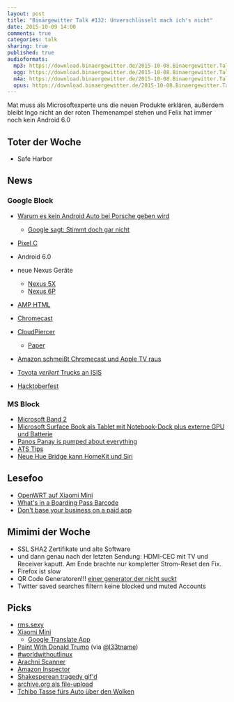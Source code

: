 ```yaml
---
layout: post
title: "Binärgewitter Talk #132: Unverschlüsselt mach ich's nicht"
date: 2015-10-09 14:00
comments: true
categories: talk
sharing: true
published: true
audioformats:
  mp3: https://download.binaergewitter.de/2015-10-08.Binaergewitter.Talk.132.mp3
  ogg: https://download.binaergewitter.de/2015-10-08.Binaergewitter.Talk.132.ogg
  m4a: https://download.binaergewitter.de/2015-10-08.Binaergewitter.Talk.132.m4a
  opus: https://download.binaergewitter.de/2015-10-08.Binaergewitter.Talk.132.opus
---
```

Mat muss als Microsoftexperte uns die neuen Produkte erklären, außerdem bleibt Ingo nicht an der roten Themenampel stehen und Felix hat immer noch kein Android 6.0

## Toter der Woche

- Safe Harbor

## News

### Google Block

- [Warum es kein Android Auto bei Porsche geben wird](http://www.motortrend.com/features/mt_hot_list/13_cool_facts_about_the_2017_porsche_911/)
  * [Google sagt: Stimmt doch gar nicht](http://techcrunch.com/2015/10/06/google-denies-motor-trends-claim-that-android-auto-collects-key-automotive-data/)
- [Pixel C](https://pixel.google.com/)
- Android 6.0
- neue Nexus Geräte
  * [Nexus 5X](https://web.archive.org/web/20161001082118/https://www.google.com/intl/de_de/nexus/5x/)
  * [Nexus 6P](https://web.archive.org/web/20151001234405/http://www.google.com/intl/de_de/nexus/6p)
- [AMP HTML](https://github.com/ampproject/amphtml/blob/master/README.md)
- [Chromecast](https://store.google.com/?playredirect=true)
- [CloudPiercer](https://cloudpiercer.org/)
  * [Paper](https://cloudpiercer.org/paper/CloudPiercer.pdf)
- [Amazon schmeißt Chromecast und Apple TV raus](http://www.heise.de/newsticker/meldung/Video-Streaming-Amazon-verbannt-Apple-TV-und-Google-Chromecast-aus-dem-Angebot-2836267.html)

- [Toyota *verliert* Trucks an ISIS](http://www.theregister.co.uk/2015/10/07/how_did_isis_get_your_trucks_us_treasury_toyota/)
- [Hacktoberfest](https://hacktoberfest.digitalocean.com/)

### MS Block

- [Microsoft Band 2](http://www.microsoftstore.com/store/msusa/en_US/pdp/Microsoft-Band-2/productID.324438600)
- [Microsoft Surface Book als Tablet mit Notebook-Dock plus externe GPU und Batterie](http://arstechnica.com/gadgets/2015/10/hands-on-the-surface-book-is-a-laptop-but-its-also-a-tablet/)
- [Panos Panay is pumped about everything](http://www.theverge.com/tldr/2015/10/6/9465373/microsoft-surface-panos-panay-pumped)
- [ATS Tips](https://twitter.com/toco91/status/651712055515418625)
- [Neue Hue Bridge kann HomeKit und Siri](http://www.amazon.de/Philips-Bridge-intelligentes-Steuerelement-8718696511824/dp/B016151IPI/ref=sr_1_1?ie=UTF8&qid=1444327507&sr=8-1&keywords=hue+bridge)

## Lesefoo

- [OpenWRT auf Xiaomi Mini](http://wiki.openwrt.org/toh/xiaomi/mini)
- [What's in a Boarding Pass Barcode](http://krebsonsecurity.com/2015/10/whats-in-a-boarding-pass-barcode-a-lot/)
- [Don't base your business on a paid app](https://signalvnoise.com/posts/3956-dont-base-your-business-on-a-paid-app)

## Mimimi der Woche

- SSL SHA2 Zertifikate und alte Software
- und dann genau nach der letzten Sendung: HDMI-CEC mit TV und Receiver kaputt. Am Ende brachte nur kompletter Strom-Reset den Fix.
- Firefox ist slow
- QR Code Generatoren!!! [einer generator der nicht suckt](https://web.archive.org/web/20150927170258/https://scan.me/qr-code-generator)
- Twitter saved searches filtern keine blocked und muted Accounts

## Picks

- [rms.sexy](http://rms.sexy)
- [Xiaomi Mini](http://s.click.aliexpress.com/e/yneyfIQBe?af=130085010)
  * [Google Translate App](https://play.google.com/store/apps/details?id=com.google.android.apps.translate&hl=de)
- [Paint With Donald Trump](http://paintwithdonaldtrump.com/) (via [@l33tname](https://twitter.com/l33tname))
- [#worldwithoutlinux](https://web.archive.org/web/20151007015656/http://www.linuxfoundation.org/world-without-linux)
- [Arachni Scanner](http://www.arachni-scanner.com/)
- [Amazon Inspector](http://aws.amazon.com/de/inspector/)
- [Shakesperean tragedy gif'd](https://twitter.com/senongo/status/650069453863014401)
- [archive.org als file-upload](https://archive.org/create/)
- [Tchibo Tasse fürs Auto über den Wolken](https://twitter.com/derberti/status/474811994131152896)
